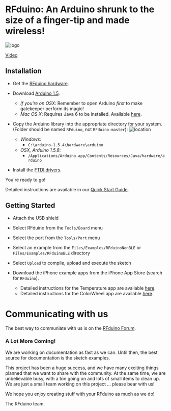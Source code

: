 # RFduino: An Arduino shrunk to the size of a finger-tip and made wireless!

![logo](https://raw.github.com/RFduino/RFduino/master/4up%20image.jpg)

[Video](http://www.youtube.com/watch?v=arWBdGwCJcM)  

## Installation

* Get the [RFduino hardware](http://RFduino.com).

* Download [Arduino 1.5](http://arduino.cc/en/Main/Software).
  * _If you're on OSX_: Remember to open Arduino _first_ to make gatekeeper perform its magic!
  * _Mac OS X_: Requires Java 6 to be installed. Available [here](https://support.apple.com/kb/DL1572?locale=en_US).
* Copy the Arduino library into the appropriate directory for your system. (Folder should be named ```RFduino```, not ```RFduino-master```):
  ![location](docs.png)
  * _Windows_:
    * ```C:\arduino-1.5.4\hardware\arduino```
  * _OSX, Arduino 1.5.8_:
    * ```/Applications/Arduino.app/Contents/Resources/Java/hardware/arduino```

* Install the [FTDI drivers](http://www.ftdichip.com/Drivers/VCP.htm).

You're ready to go!

Detailed instructions are available in our [Quick Start Guide](http://files.rfdigital.com/rfduino.quick.start.guide.pdf).

## Getting Started

* Attach the USB shield

* Select RFduino from the ```Tools/Board``` menu

* Select the port from the ```Tools/Port``` menu

* Select an example from the ```Files/Examples/RFduinoNonBLE``` or ```Files/Examples/RFduinoBLE``` directory

* Select ```Upload``` to compile, upload and execute the sketch

* Download the iPhone example apps from the iPhone App Store (search for ```RFduino```).
    * Detailed instructions for the Temperature app are available [here](http://files.rfdigital.com/rfduino.temperature.guide.pdf).
    * Detailed instructions for the ColorWheel app are available [here](http://files.rfdigital.com/rfduino.rgb.colorwheel.guide.pdf).

# Communicating with us

The best way to communiate with us is on the [RFduino Forum](http://forum.RFduino.com).

### A Lot More Coming!

We are working on documentation as fast as we can.  Until then, the best source for documentation is the sketch examples.

This project has been a huge success, and we have many exciting things planned that we want to share with the community.  At the same time, we are unbelievable busy, with a ton going on and lots of small items to clean up.  We are just a small team working on this project ... please bear with us!

We hope you enjoy creating stuff with your RFduino as much as we do!

The RFduino team.
